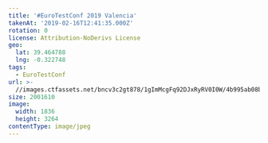 ```yaml
---
title: '#EuroTestConf 2019 Valencia'
takenAt: '2019-02-16T12:41:35.000Z'
rotation: 0
license: Attribution-NoDerivs License
geo:
  lat: 39.464788
  lng: -0.322748
tags:
  - EuroTestConf
url: >-
  //images.ctfassets.net/bncv3c2gt878/1gImMcgFq92DJxRyRV0I0W/4b995ab08b1b8a43109311a883fd9fa5/eurotestconf-2019-valencia_32253532667_o
size: 2001610
image:
  width: 1836
  height: 3264
contentType: image/jpeg
---
```


